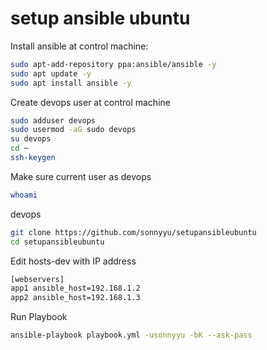 # setup ansible ubuntu
Install ansible at control machine:
```sh
sudo apt-add-repository ppa:ansible/ansible -y
sudo apt update -y
sudo apt install ansible -y
```
Create devops user at control machine
```sh
sudo adduser devops
sudo usermod -aG sudo devops
su devops
cd ~
ssh-keygen
```
Make sure current user as devops
```sh
whoami
```
devops

```sh
git clone https://github.com/sonnyyu/setupansibleubuntu
cd setupansibleubuntu
```
Edit hosts-dev with IP address
```sh
[webservers]
app1 ansible_host=192.168.1.2
app2 ansible_host=192.168.1.3
```
Run Playbook
```sh
ansible-playbook playbook.yml -usonnyyu -bK --ask-pass
```


